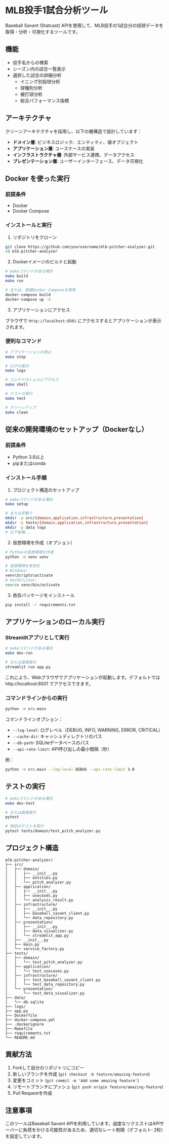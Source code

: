 # MLB投手1試合分析ツール

Baseball Savant (Statcast) APIを使用して、MLB投手の1試合分の投球データを取得・分析・可視化するツールです。

## 機能

- 投手名からの検索
- シーズン内の試合一覧表示
- 選択した試合の詳細分析
  - イニング別投球分析
  - 球種別分析
  - 被打球分析
  - 総合パフォーマンス指標

## アーキテクチャ

クリーンアーキテクチャを採用し、以下の層構造で設計しています：

- **ドメイン層**: ビジネスロジック、エンティティ、値オブジェクト
- **アプリケーション層**: ユースケースの実装
- **インフラストラクチャ層**: 外部サービス連携、データアクセス
- **プレゼンテーション層**: ユーザーインターフェース、データ可視化

## Docker を使った実行

### 前提条件

- Docker
- Docker Compose

### インストールと実行

1. リポジトリをクローン
```bash
git clone https://github.com/yourusername/mlb-pitcher-analyzer.git
cd mlb-pitcher-analyzer
```

2. Dockerイメージのビルドと起動
```bash
# makeコマンドがある場合
make build
make run

# または、直接Docker Composeを使用
docker-compose build
docker-compose up -d
```

3. アプリケーションにアクセス

ブラウザで `http://localhost:8501` にアクセスするとアプリケーションが表示されます。

### 便利なコマンド

```bash
# アプリケーションの停止
make stop

# ログの表示
make logs

# コンテナのシェルにアクセス
make shell

# テストの実行
make test

# クリーンアップ
make clean
```

## 従来の開発環境のセットアップ（Dockerなし）

### 前提条件

- Python 3.8以上
- pipまたはconda

### インストール手順

1. プロジェクト構造のセットアップ

```bash
# makeコマンドがある場合
make setup

# または手動で
mkdir -p src/{domain,application,infrastructure,presentation}
mkdir -p tests/{domain,application,infrastructure,presentation}
mkdir -p data logs
# 以下省略...
```

2. 仮想環境を作成（オプション）
```bash
# Pythonの仮想環境を作成
python -m venv venv

# 仮想環境を有効化
# Windows:
venv\Scripts\activate
# macOS/Linux:
source venv/bin/activate
```

3. 依存パッケージをインストール
```bash
pip install -r requirements.txt
```

## アプリケーションのローカル実行

### Streamlitアプリとして実行

```bash
# makeコマンドがある場合
make dev-run

# または直接実行
streamlit run app.py
```

これにより、Webブラウザでアプリケーションが起動します。デフォルトでは http://localhost:8501 でアクセスできます。

### コマンドラインからの実行

```bash
python -m src.main
```

コマンドラインオプション：
- `--log-level`: ログレベル（DEBUG, INFO, WARNING, ERROR, CRITICAL）
- `--cache-dir`: キャッシュディレクトリのパス
- `--db-path`: SQLiteデータベースのパス
- `--api-rate-limit`: API呼び出しの最小間隔（秒）

例：
```bash
python -m src.main --log-level DEBUG --api-rate-limit 3.0
```

## テストの実行

```bash
# makeコマンドがある場合
make dev-test

# または直接実行
pytest

# 特定のテストを実行
pytest tests/domain/test_pitch_analyzer.py
```

## プロジェクト構造

```
mlb-pitcher-analyzer/
├── src/
│   ├── domain/
│   │   ├── __init__.py
│   │   ├── entities.py
│   │   └── pitch_analyzer.py
│   ├── application/
│   │   ├── __init__.py
│   │   ├── usecases.py
│   │   └── analysis_result.py
│   ├── infrastructure/
│   │   ├── __init__.py
│   │   ├── baseball_savant_client.py
│   │   └── data_repository.py
│   ├── presentation/
│   │   ├── __init__.py
│   │   ├── data_visualizer.py
│   │   └── streamlit_app.py
│   ├── __init__.py
│   ├── main.py
│   └── service_factory.py
├── tests/
│   ├── domain/
│   │   └── test_pitch_analyzer.py
│   ├── application/
│   │   └── test_usecases.py
│   ├── infrastructure/
│   │   ├── test_baseball_savant_client.py
│   │   └── test_data_repository.py
│   └── presentation/
│       └── test_data_visualizer.py
├── data/
│   └── db.sqlite
├── logs/
├── app.py
├── Dockerfile
├── docker-compose.yml
├── .dockerignore
├── Makefile
├── requirements.txt
└── README.md
```

## 貢献方法

1. Forkして自分のリポジトリにコピー
2. 新しいブランチを作成 (`git checkout -b feature/amazing-feature`)
3. 変更をコミット (`git commit -m 'Add some amazing feature'`)
4. リモートブランチにプッシュ (`git push origin feature/amazing-feature`)
5. Pull Requestを作成

## 注意事項

このツールはBaseball Savant APIを利用しています。過度なリクエストはAPIサーバーに負荷をかける可能性があるため、適切なレート制限（デフォルト: 2秒）を設定しています。